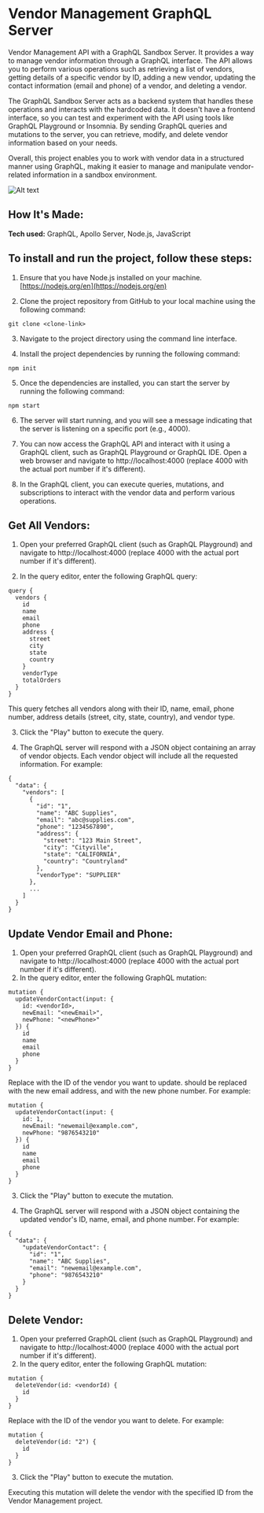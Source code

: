 # Vendor Management GraphQL Server

Vendor Management API with a GraphQL Sandbox Server. It provides a way to manage vendor information through a GraphQL interface. The API allows you to perform various operations such as retrieving a list of vendors, getting details of a specific vendor by ID, adding a new vendor, updating the contact information (email and phone) of a vendor, and deleting a vendor.

The GraphQL Sandbox Server acts as a backend system that handles these operations and interacts with the hardcoded data. It doesn't have a frontend interface, so you can test and experiment with the API using tools like GraphQL Playground or Insomnia. By sending GraphQL queries and mutations to the server, you can retrieve, modify, and delete vendor information based on your needs.

Overall, this project enables you to work with vendor data in a structured manner using GraphQL, making it easier to manage and manipulate vendor-related information in a sandbox environment.

![Alt text](https://graphql.org/img/og-image.png)

## How It's Made:

**Tech used:** GraphQL, Apollo Server, Node.js, JavaScript

## To install and run the project, follow these steps:

1. Ensure that you have Node.js installed on your machine. [https://nodejs.org/en](https://nodejs.org/en)

2. Clone the project repository from GitHub to your local machine using the following command:

```
git clone <clone-link>
```

3. Navigate to the project directory using the command line interface.

4. Install the project dependencies by running the following command:

```
npm init
```

5. Once the dependencies are installed, you can start the server by running the following command:

```
npm start
```

6. The server will start running, and you will see a message indicating that the server is listening on a specific port (e.g., 4000).

7. You can now access the GraphQL API and interact with it using a GraphQL client, such as GraphQL Playground or GraphQL IDE. Open a web browser and navigate to http://localhost:4000 (replace 4000 with the actual port number if it's different).

8. In the GraphQL client, you can execute queries, mutations, and subscriptions to interact with the vendor data and perform various operations.

## Get All Vendors:

1. Open your preferred GraphQL client (such as GraphQL Playground) and navigate to http://localhost:4000 (replace 4000 with the actual port number if it's different).

2. In the query editor, enter the following GraphQL query:

```
query {
  vendors {
    id
    name
    email
    phone
    address {
      street
      city
      state
      country
    }
    vendorType
    totalOrders
  }
}
```

This query fetches all vendors along with their ID, name, email, phone number, address details (street, city, state, country), and vendor type.

3. Click the "Play" button to execute the query.

4. The GraphQL server will respond with a JSON object containing an array of vendor objects. Each vendor object will include all the requested information.
   For example:

```
{
  "data": {
    "vendors": [
      {
        "id": "1",
        "name": "ABC Supplies",
        "email": "abc@supplies.com",
        "phone": "1234567890",
        "address": {
          "street": "123 Main Street",
          "city": "Cityville",
          "state": "CALIFORNIA",
          "country": "Countryland"
        },
        "vendorType": "SUPPLIER"
      },
      ...
    ]
  }
}
```

## Update Vendor Email and Phone:

1. Open your preferred GraphQL client (such as GraphQL Playground) and navigate to http://localhost:4000 (replace 4000 with the actual port number if it's different).
2. In the query editor, enter the following GraphQL mutation:

```
mutation {
  updateVendorContact(input: {
    id: <vendorId>,
    newEmail: "<newEmail>",
    newPhone: "<newPhone>"
  }) {
    id
    name
    email
    phone
  }
}
```

Replace <vendorId> with the ID of the vendor you want to update. <newEmail> should be replaced with the new email address, and <newPhone> with the new phone number. For example:

```
mutation {
  updateVendorContact(input: {
    id: 1,
    newEmail: "newemail@example.com",
    newPhone: "9876543210"
  }) {
    id
    name
    email
    phone
  }
}
```

3. Click the "Play" button to execute the mutation.

4. The GraphQL server will respond with a JSON object containing the updated vendor's ID, name, email, and phone number.
   For example:

```
{
  "data": {
    "updateVendorContact": {
      "id": "1",
      "name": "ABC Supplies",
      "email": "newemail@example.com",
      "phone": "9876543210"
    }
  }
}
```

## Delete Vendor:

1. Open your preferred GraphQL client (such as GraphQL Playground) and navigate to http://localhost:4000 (replace 4000 with the actual port number if it's different).
2. In the query editor, enter the following GraphQL mutation:

```
mutation {
  deleteVendor(id: <vendorId) {
    id
  }
}
```

Replace <vendorId> with the ID of the vendor you want to delete. For example:

```
mutation {
  deleteVendor(id: "2") {
    id
  }
}
```

3. Click the "Play" button to execute the mutation.

Executing this mutation will delete the vendor with the specified ID from the Vendor Management project.
